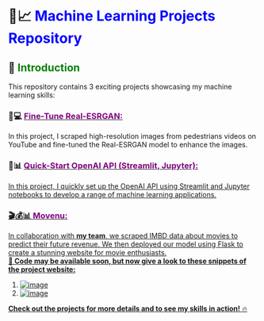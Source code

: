 # 🤖📈 <span style="color:blue">Machine Learning Projects Repository</span>

## 👋 <span style="color:green">Introduction</span>

This repository contains 3 exciting projects showcasing my machine learning skills:

### 🎥💻 <a href='https://colab.research.google.com/drive/16uPCy6S6dPVe09Wc6YiuvKZGbAqYGqmZ?usp=sharing'> <span style="color:purple">Fine-Tune Real-ESRGAN:</span></a>
In this project, I scraped high-resolution images from pedestrians videos on YouTube and fine-tuned the Real-ESRGAN model to enhance the images.

### 🤖📊 <a href='https://github.com/El-Srogey/ML-Projects/tree/main/OpenAI'><span style="color:purple">Quick-Start OpenAI API (Streamlit, Jupyter):</span> 
In this project, I quickly set up the OpenAI API using Streamlit and Jupyter notebooks to develop a range of machine learning applications.

 ### 🎬💰📊 <span style="color:purple">Movenu:</span> 
In collaboration with __my team__, we scraped IMBD data about movies to predict their future revenue. We then deployed our model using Flask to create a stunning website for movie enthusiasts.\
__🚀 Code may be available soon, but now give a look to these snippets of the project website:__
1. ![image](https://github.com/El-Srogey/ML-Projects/assets/123467925/6a0e904d-2792-48b6-b601-70361eee3183)
2. ![image](https://github.com/El-Srogey/ML-Projects/assets/123467925/7ff1015b-87f8-4b60-8a81-45f4ec055fcb)

__Check out the projects for more details and to see my skills in action!__ 🔥
